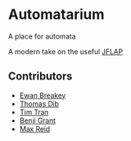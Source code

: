 # Automatarium

A place for automata

A modern take on the useful [JFLAP](https://www.jflap.org/)

## Contributors

- [Ewan Breakey](https://github.com/giraugh)
- [Thomas Dib](https://github.com/s3838765)
- [Tim Tran](https://github.com/spacediscotqtt)
- [Benji Grant](https://github.com/GRA0007)
- [Max Reid](https://github.com/Prydeton)